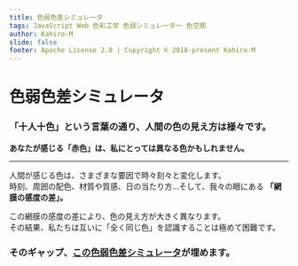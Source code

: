 ```yaml
---
title: 色弱色差シミュレータ
tags: JavaScript Web 色彩工学 色弱シミュレーター 色空間
author: Kahiro-M
slide: false
footer: Apache License 2.0 | Copyright © 2018-present Kahiro-M
---
```


# 色弱色差シミュレータ
<!-- #### _Dichromat Color Distance Simulator_ -->

### 「十人十色」という言葉の通り、人間の色の見え方は様々です。
**あなたが感じる「赤色」は、私にとっては異なる色かもしれません。**

---

人間が感じる色は、さまざまな要因で時々刻々と変化します。  
時刻、周囲の配色、材質や質感、日の当たり方...そして、我々の眼にある **「網膜の感度の差」。**  

この網膜の感度の差により、色の見え方が大きく異なります。  
その結果、私たちは互いに「全く同じ色」を認識することは極めて困難です。

### そのギャップ、[この色弱色差シミュレータ](https://kahiro-m.github.io/DichroSim/index.html)が埋めます。